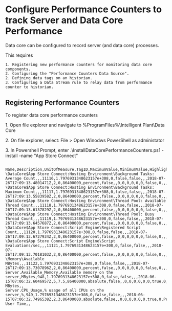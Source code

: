 # Configure Performance Counters to track Server and Data Core Performance

Data core can be configured to record server (and data core) processes.

This requires

    1. Registering new performance counters for monitoring data core components.
    2. Configuring the "Performance Counters Data Source".
    2. Defining data tags on an historian.
    3. Configuring a Data Stream rule to relay data from performance counter to historian.

## Registering Performance Counters

To register data core performance counters



1\. Open file explorer and navigate to  %ProgramFiles%\\Intelligent
Plant\\Data Core

2\. On file explorer, select: File \> Open Winodws PowerShell as
administator

3\. In Powershell Prompt, enter
.\\InstallDataCorePerformanceCounters.ps1 -install -name "App Store
Connect"

``` 

Name,Description,UnitOfMeasure,TagID,MaximumValue,MinimumValue,HighlightStale,Scale,StoredMax,StoredMin,UtcLastModified,ExceptionDeviation,CompressionDeviation,ResampleLimit,CompressionType,IsDigital,UnparsedStates,NOLUpper,NOLLower,SOLUpper,SOLLower,SDLUpper,SDLLower,InterfaceArchivingEnabled,InterfaceNumber,InterfaceDsn,InterfaceTag,InterfaceMin,InterfaceMax
\DataCore$App Store Connect:Hosting Environment\Background Tasks: Average Count,,,11116,1.7976931348623157e+308,0,false,false,,,2018-07-26T17:09:13.4801471Z,2,0,86400000,percent,false,,0,0,0,0,0,0,false,0,,,,
\DataCore$App Store Connect:Hosting Environment\Background Tasks: Maximum Count,,,11117,1.7976931348623157e+308,0,false,false,,,2018-07-26T17:09:13.5583958Z,2,0,86400000,percent,false,,0,0,0,0,0,0,false,0,,,,
\DataCore$App Store Connect:Hosting Environment\Thread Pool: Available Thread Count,,,11118,1.7976931348623157e+308,0,false,false,,,2018-07-26T17:09:13.6137829Z,2,0,86400000,percent,false,,0,0,0,0,0,0,false,0,,,,
\DataCore$App Store Connect:Hosting Environment\Thread Pool: Busy Thread Count,,,11119,1.7976931348623157e+308,0,false,false,,,2018-07-26T17:09:13.6457687Z,2,0,86400000,percent,false,,0,0,0,0,0,0,false,0,,,,
\DataCore$App Store Connect:Script Engine\Registered Script Count,,,11120,1.7976931348623157e+308,0,false,false,,,2018-07-26T17:09:13.6727934Z,2,0,86400000,percent,false,,0,0,0,0,0,0,false,0,,,,
\DataCore$App Store Connect:Script Engine\Script Evaluations/sec,,,11121,1.7976931348623157e+308,0,false,false,,,2018-07-26T17:09:13.7018103Z,2,0,86400000,percent,false,,0,0,0,0,0,0,false,0,,,,
\Memory\Available MBytes,,,11122,1.7976931348623157e+308,0,false,false,,,2018-07-26T17:09:13.7307896Z,2,0,86400000,percent,false,,0,0,0,0,0,0,false,0,,,,
Server.Available_Memory,Available memory on the server,MBytes,948,1.7976931348623157e+308,0,false,false,,,2018-06-15T07:06:32.6046957Z,5,7.5,86400000,absolute,false,,0,0,0,0,0,0,true,0,PerformanceCounters,\Memory\Available MBytes,,
Server.CPU_Usage,% usage of all CPUs on the server,%,949,1.7976931348623157e+308,0,false,false,,,2018-06-15T07:06:32.7496538Z,2,3,86400000,absolute,false,,0,0,0,0,0,0,true,0,PerformanceCounters,\Processor(_Total)\% User Time,,
```
